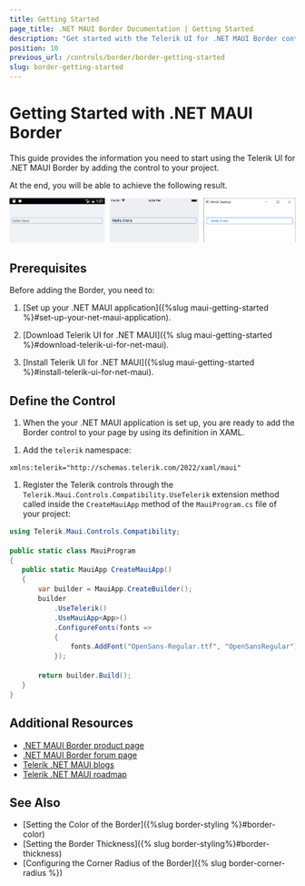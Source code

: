 ```yaml
---
title: Getting Started
page_title: .NET MAUI Border Documentation | Getting Started
description: "Get started with the Telerik UI for .NET MAUI Border control and learn how to add the control to your .NET MAUI application."
position: 10
previous_url: /controls/border/border-getting-started
slug: border-getting-started
---
```


# Getting Started with .NET MAUI Border

This guide provides the information you need to start using the Telerik UI for .NET MAUI Border by adding the control to your project.

At the end, you will be able to achieve the following result.

![Border Getting Started](images/border-getting-started.png)

## Prerequisites

Before adding the Border, you need to:

1. [Set up your .NET MAUI application]({%slug maui-getting-started %}#set-up-your-net-maui-application).

1. [Download Telerik UI for .NET MAUI]({% slug maui-getting-started %}#download-telerik-ui-for-net-maui).

1. [Install Telerik UI for .NET MAUI]({%slug maui-getting-started %}#install-telerik-ui-for-net-maui).

## Define the Control

1. When the your .NET MAUI application is set up, you are ready to add the Border control to your page by using its definition in XAML.

 <snippet id='border-getting-started-xaml' />

1. Add the `telerik` namespace:

 ```XAML
xmlns:telerik="http://schemas.telerik.com/2022/xaml/maui"
 ```
 
1. Register the Telerik controls through the `Telerik.Maui.Controls.Compatibility.UseTelerik` extension method called inside the `CreateMauiApp` method of the `MauiProgram.cs` file of your project:

 ```C#
 using Telerik.Maui.Controls.Compatibility;

 public static class MauiProgram
 {
	public static MauiApp CreateMauiApp()
	{
		var builder = MauiApp.CreateBuilder();
		builder
			.UseTelerik()
			.UseMauiApp<App>()
			.ConfigureFonts(fonts =>
			{
				fonts.AddFont("OpenSans-Regular.ttf", "OpenSansRegular");
			});

		return builder.Build();
	}
 }           
 ```

## Additional Resources

- [.NET MAUI Border product page](https://www.telerik.com/maui-ui/border)
- [.NET MAUI Border forum page](https://www.telerik.com/forums/maui?tagId=1763)
- [Telerik .NET MAUI blogs](https://www.telerik.com/blogs/mobile-net-maui)
- [Telerik .NET MAUI roadmap](https://www.telerik.com/support/whats-new/maui-ui/roadmap)

## See Also

- [Setting the Color of the Border]({%slug border-styling %}#border-color)
- [Setting the Border Thickness]({% slug border-styling%}#border-thickness)
- [Configuring the Corner Radius of the Border]({% slug border-corner-radius %})
